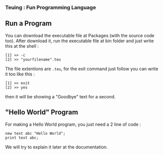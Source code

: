 ### Teuing : Fun Programming Language
## Run a Program
You can download the executable file at Packages (with the source code too). After download it, run the executable file at bin folder and just write this at the shell : 
```
[1] >> -c
[2] >> "yourfilename".teu
```
The file extentions are `.teu`, for the exit command just follow you can write it too like this : 
```
[1] >> exit
[2] >> yes
```
then it will be showing a "Goodbye" text for a second.
## "Hello World" Program
For making a Hello World program, you just need a 2 line of code : 
```
new text abc "Hello World";
print text abc;
```
We will try to explain it later at the documentation.